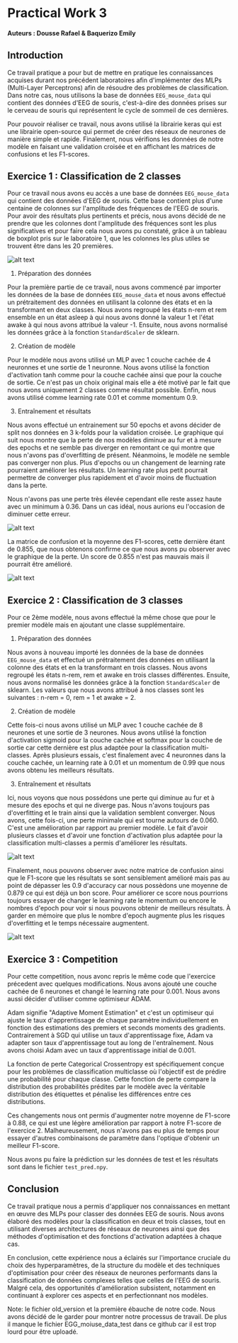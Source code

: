 # Practical Work 3
#### Auteurs : Dousse Rafael & Baquerizo Emily

## Introduction

Ce travail pratique a pour but de mettre en pratique les connaissances acquises durant nos précédent laboratoires afin d'implémenter des MLPs (Multi-Layer Perceptrons) afin de résoudre des problèmes de classification.  Dans notre cas, nous utilisons la base de données `EEG_mouse_data` qui contient des données d'EEG de souris, c'est-à-dire des données prises sur le cerveau de souris qui représentent le cycle de sommeil de ces dernières.

Pour pouvoir réaliser ce travail, nous avons utilisé la librairie keras qui est une librairie open-source qui permet de créer des réseaux de neurones de manière simple et rapide. Finalement, nous vérifions les données de notre modèle en faisant une validation croisée et en affichant les matrices de confusions et les F1-scores.

## Exercice 1 :  Classification de 2 classes

Pour ce travail nous avons eu accès a une base de données `EEG_mouse_data` qui contient des données d'EEG de souris. Cette base contient plus d'une centaine de colonnes sur l'amplitude des fréquences de l'EEG de souris. Pour avoir des résultats plus pertinents et précis, nous avons décidé de ne prendre que les colonnes dont l'amplitude des fréquences sont les plus significatives et pour faire cela nous avons pu constaté, grâce à un tableau de boxplot pris sur le laboratoire 1, que les colonnes les plus utiles se trouvent être dans les 20 premières. 

![alt text](image-4.png)

1. Préparation des données

Pour la première partie de ce travail, nous avons commencé par importer les données de la base de données `EEG_mouse_data` et nous avons effectué un prétraitement des données en utilisant la colonne des états et en la transformant en deux classes. Nous avons regroupé les états n-rem et rem ensemble en un état asleep à qui nous avons donné la valeur 1 et l'état awake à qui nous avons attribué la valeur -1. Ensuite, nous avons normalisé les données grâce à la fonction `StandardScaler` de sklearn.

2. Création de modèle

Pour le modèle nous avons utilisé un MLP avec 1 couche cachée de 4 neuronnes et une sortie de 1 neuronne. Nous avons utilisé la fonction d'activation tanh comme pour la couche cachée ainsi que pour la couche de sortie. Ce n'est pas un choix original mais elle a été motivé par le fait que nous avons uniquement 2 classes comme résultat possible. Enfin, nous avons utilisé comme learning rate 0.01 et comme momentum 0.9.

3. Entraînement et résultats

Nous avons effectué un entrainement sur 50 epochs et avons décider de split nos données en 3 k-folds pour la validation croisée. Le graphique qui suit nous montre que la perte de nos modèles diminue au fur et à mesure des epochs et ne semble pas diverger en remontant ce qui montre que nous n'avons pas d'overfitting de présent. Néanmoins, le modèle ne semble pas converger non plus. Plus d'epochs ou un changement de learning rate pourraient améliorer les résultats. Un learning rate plus petit pourrait permettre de converger plus rapidement et d'avoir moins de fluctuation dans la perte.

Nous n'avons pas une perte très élevée cependant elle reste assez haute avec un minimum à 0.36. Dans un cas idéal, nous aurions eu l'occasion de diminuer cette erreur.

![alt text](image.png)

La matrice de confusion et la moyenne des F1-scores, cette dernière étant de 0.855, que nous obtenons confirme ce que nous avons pu observer avec le graphique de la perte. Un score de 0.855 n'est pas mauvais mais il pourrait être amélioré.

![alt text](image-1.png)

## Exercice 2 : Classification de 3 classes

Pour ce 2ème modèle, nous avons effectué la même chose que pour le premier modèle mais en ajoutant une classe supplémentaire. 

1. Préparation des données

Nous avons à nouveau importé les données de la base de données `EEG_mouse_data` et effectué un prétraitement des données en utilisant la colonne des états et en la transformant en trois classes. Nous avons regroupé les états n-rem, rem et awake en trois classes différentes. Ensuite, nous avons normalisé les données grâce à la fonction `StandardScaler` de sklearn. Les valeurs que nous avons attribué à nos classes sont les suivantes : n-rem = 0, rem = 1 et awake = 2.

2. Création de modèle

Cette fois-ci nous avons utilisé un MLP avec 1 couche cachée de 8 neurones et une sortie de 3 neurones. Nous avons utilisé la fonction d'activation sigmoid pour la couche cachée et softmax pour la couche de sortie car cette dernière est plus adaptée pour la classification multi-classes. Après plusieurs essais, c'est finalement avec 4 neuronnes dans la couche cachée, un learning rate à 0.01 et un momentum de 0.99 que nous avons obtenu les meilleurs résultats.

3. Entraînement et résultats

Ici, nous voyons que nous possédons une perte qui diminue au fur et à mesure des epochs et qui ne diverge pas. Nous n'avons toujours pas d'overfitting et le train ainsi que la validation semblent converger. Nous avons, cette fois-ci, une perte minimale qui est tourne autours de 0.060. C'est une amélioration par rapport au premier modèle. Le fait d'avoir plusieurs classes et d'avoir une fonction d'activation plus adaptée pour la classification multi-classes a permis d'améliorer les résultats.

![alt text](image-2.png)

Finalement, nous pouvons observer avec notre matrice de confusion ainsi que le F1-score que les résultats se sont sensiblement amélioré mais pas au point de dépasser les 0.9 d'accuracy car nous possèdons une moyenne de 0.879 ce qui est déjà un bon score. Pour améliorer ce score nous pourrions toujours essayer de changer le learning rate le momentum ou encore le nombres d'epoch pour voir si nous pouvons obtenir de meilleurs résultats. À garder en mémoire que plus le nombre d'epoch augmente plus les risques d'overfitting et le temps nécessaire augmentent.

![alt text](image-3.png)


## Exercice 3 : Competition

Pour cette competition, nous avonc repris le même code que l'exercice précedent avec quelques modifications. Nous avons ajouté une couche cachée de 6 neurones et changé le learning rate pour 0.001. Nous avons aussi décider d'utiliser comme optimiseur ADAM.

Adam signifie "Adaptive Moment Estimation" et c'est un optimiseur qui ajuste le taux d'apprentissage de chaque paramètre individuellement en fonction des estimations des premiers et seconds moments des gradients. Contrairement à SGD qui utilise un taux d'apprentissage fixe, Adam va adapter son taux d'apprentissage tout au long de l'entraînement. Nous avons choisi Adam avec un taux d'apprentissage initial de 0.001.

La fonction de perte Categorical Crossentropy est spécifiquement conçue pour les problèmes de classification multiclasse où l'objectif est de prédire une probabilité pour chaque classe. Cette fonction de perte compare la distribution des probabilités prédites par le modèle avec la véritable distribution des étiquettes et pénalise les différences entre ces distributions. 

Ces changements nous ont permis d'augmenter notre moyenne de F1-score à 0.88, ce qui est une légère amélioration par rapport à notre F1-score de l'exercice 2. Malheureusement, nous n'avons pas eu plus de temps pour essayer d'autres combinaisons de paramètre dans l'optique d'obtenir un meilleur F1-score.

Nous avons pu faire la prédiction sur les données de test et les résultats sont dans le fichier `test_pred.npy`.

## Conclusion

Ce travail pratique nous a permis d'appliquer nos connaissances en mettant en œuvre des MLPs pour classer des données EEG de souris. Nous avons élaboré des modèles pour la classification en deux et trois classes, tout en utilisant diverses architectures de réseaux de neurones ainsi que des méthodes d'optimisation et des fonctions d'activation adaptées à chaque cas.

En conclusion, cette expérience nous a éclairés sur l'importance cruciale du choix des hyperparamètres, de la structure du modèle et des techniques d'optimisation pour créer des réseaux de neurones performants dans la classification de données complexes telles que celles de l'EEG de souris. Malgré cela, des opportunités d'amélioration subsistent, notamment en continuant à explorer ces aspects et en perfectionnant nos modèles.

Note: le fichier old_version et la première ébauche de notre code. Nous avons décidé de le garder pour montrer notre processus de travail. De plus il manque le fichier EGG_moiuse_data_test dans ce github car il est trop lourd pour être uploadé.